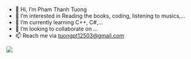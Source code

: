 - 👋 Hi, I’m Pham Thanh Tuong
- 👀 I’m interested in Reading the books, coding, listening to musics,...
- 🌱 I’m currently learning C++, C#,...
- 💞️ I’m looking to collaborate on ...
- 📫 Reach me via tuongpt12503@gmail.com

<!---
TuongPhamCT/TuongPhamCT is a ✨ special ✨ repository because its `README.md` (this file) appears on your GitHub profile.
You can click the Preview link to take a look at your changes.
--->
![](https://komarev.com/ghpvc/?username=TuongPhamCT&color=blue)
